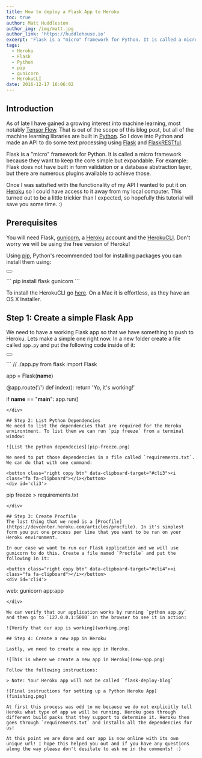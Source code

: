 ```yaml
---
title: How to deploy a Flask App to Heroku
toc: true
author: Matt Huddleston
author_img: /img/matt.jpg
author_link: 'https://huddlehouse.io'
excerpt: 'Flask is a "micro" framework for Python. It is called a micro framework because they want to keep the core simple but extendable. For example: Flask does not have built in form validation or a database abstraction layer, but there are numerous plugins available to achieve those.'
tags:
  - Heroku
  - Flask
  - Python
  - pip
  - gunicorn
  - HerokuCLI
date: 2016-12-17 16:06:02
---
```

## Introduction
As of late I have gained a growing interest into machine learning, most notably [Tensor Flow](https://www.tensorflow.org/). That is out of the scope of this blog post, but all of the machine learning libraries are built in [Python](https://www.python.org/). So I dove into Python and made an API to do some text processing using [Flask](http://flask.pocoo.org/) and [FlaskRESTful](http://flask-restful-cn.readthedocs.io/en/0.3.5/).

Flask is a "micro" framework for Python. It is called a micro framework because they want to keep the core simple but expandable. For example: Flask does not have built in form validation or a database abstraction layer, but there are numerous plugins available to achieve those. 

Once I was satisfied with the functionality of my API I wanted to put it on [Heroku](https://www.python.org/) so I could have access to it away from my local computer. This turned out to be a little trickier than I expected, so hopefully this tutorial will save you some time. :)

## Prerequisites
You will need Flask, [gunicorn](http://gunicorn.org/), a [Heroku](https://www.heroku.com/) account and the [HerokuCLI](https://devcenter.heroku.com/articles/heroku-cli). Don't worry we will be using the free version of Heroku!

Using [pip](https://pypi.python.org/pypi/pip), Python's recommended tool for installing packages you can install them using:

<button class="right copy btn" data-clipboard-target="#cli"><i class="fa fa-clipboard"></i></button>
<div id='cli'>
```
pip install flask gunicorn
```
</div>

To install the HerokuCLI go [here](https://devcenter.heroku.com/articles/heroku-cli). On a Mac it is effortless, as they have an OS X Installer.

## Step 1: Create a simple Flask App
We need to have a working Flask app so that we have something to push to Heroku. Lets make a simple one right now. In a new folder create a file called `app.py` and put the following code inside of it:

<button class="right copy btn" data-clipboard-target="#cli2"><i class="fa fa-clipboard"></i></button>
<div id='cli2'>
```
// ./app.py
from flask import Flask

app = Flask(__name__)

@app.route('/')
def index():
	return 'Yo, it's working!'

if __name__ == "__main__":
	app.run()
```
</div>

## Step 2: List Python Dependencies
We need to list the dependencies that are required for the Heroku environtment. To list them we can run `pip freeze` from a terminal window:

![List the python dependecies](pip-freeze.png)

We need to put those dependencies in a file called `requirements.txt`. We can do that with one command:

<button class="right copy btn" data-clipboard-target="#cli3"><i class="fa fa-clipboard"></i></button>
<div id='cli3'>
```
pip freeze > requirements.txt
```
</div>

## Step 3: Create Procfile
The last thing that we need is a [Procfile](https://devcenter.heroku.com/articles/procfile). In it's simplest form you put one process per line that you want to be ran on your Heroku environment. 

In our case we want to run our Flask application and we will use gunicorn to do this. Create a file named `Procfile` and put the following in it:

<button class="right copy btn" data-clipboard-target="#cli4"><i class="fa fa-clipboard"></i></button>
<div id='cli4'>
```
web: gunicorn app:app
```
</div>

We can verify that our application works by running `python app.py` and then go to `127.0.0.1:5000` in the browser to see it in action:

![Verify that our app is working](working.png)

## Step 4: Create a new app in Heroku

Lastly, we need to create a new app in Heroku.

![This is where we create a new app in Heroku](new-app.png)

Follow the following instructions:

> Note: Your Heroku app will not be called `flask-deploy-blog`

![Final instructions for setting up a Python Heroku App](finishing.png)

At first this process was odd to me because we do not explicitly tell Heroku what type of app we will be running. Heroku goes through different build packs that they support to determine it. Heroku then goes through `requirements.txt` and installs all the dependencies for us!

At this point we are done and our app is now online with its own unique url! I hope this helped you out and if you have any questions along the way please don't desitate to ask me in the comments! :)

